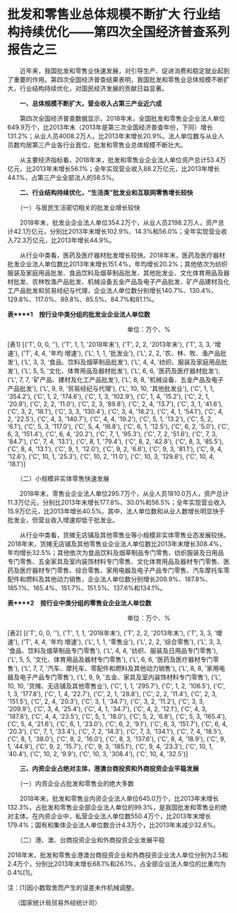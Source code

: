 # 批发和零售业总体规模不断扩大 行业结构持续优化——第四次全国经济普查系列报告之三

　　近年来，我国批发和零售业快速发展，对引导生产、促进消费和稳定就业起到了重要的作用。第四次全国经济普查结果表明，我国批发和零售业总体规模不断扩大，行业结构持续优化，对国民经济发展的贡献日益显著。

　　**一、总体规模不断扩大，营业收入占第三产业近六成**

　　第四次全国经济普查数据显示，2018年末，全国批发和零售业企业法人单位649.9万个，比2013年末（2013年是第三次全国经济普查年份，下同）增长131.2%；从业人员4008.2万人，比2013年末增长20.9%。法人单位数与从业人员数均居第三产业各行业首位，批发和零售业总体规模不断壮大。

　　从主要经济指标看，2018年末，批发和零售业企业法人单位资产总计53.4万亿元，比2013年末增长56.1%；全年实现营业收入88.2万亿元，比2013年增长44.1%，占第三产业全部法人的58.5%。

　　**二、行业结构持续优化，“生活类”批发业和互联网零售增长较快**

　　（一）与居民生活密切相关的批发业增长较快

　　2018年末，批发业企业法人单位354.2万个，从业人员2198.2万人，资产总计42.1万亿元，分别比2013年末增长102.9%、14.3%和56.0%；全年实现营业收入72.3万亿元，比2013年增长44.9%。

　　从行业中类看，医药及医疗器材批发增长较快。2018年末，医药及医疗器材批发企业法人单位数比2013年末增长151.4%，年均增长20.2%；其他依次为纺织服装及家庭用品批发、食品饮料及烟草制品批发、其他批发业、文化体育用品及器材批发、农林牧渔产品批发、机械设备五金产品及电子产品批发、矿产品建材及化工产品批发和贸易经纪与代理，企业法人单位数分别增长140.7%、130.4%、129.8%、117.0%、89.8%、85.5%、84.7%和81.1%。

**表****1**　**按行业中类分组的批发业企业法人单位数**

                                                                     单位：万个、%

[表1]
[('T', 0, 0, ''), ('T', 1, 1, '2018年末'), ('T', 2, 2, '2013年末'), ('T', 3, 3, '增速'), ('T', 4, 4, '年均 增速'), ('L', 1, 1, '批发业'), ('L', 2, 2, '农、林、牧、渔产品批发'), ('L', 3, 3, '食品、饮料及烟草制品批发'), ('L', 4, 4, '纺织、服装及家庭用品批发'), ('L', 5, 5, '文化、体育用品及器材批发'), ('L', 6, 6, '医药及医疗器材批发'), ('L', 7, 7, '矿产品、建材及化工产品批发'), ('L', 8, 8, '机械设备、五金产品及电子产品批发'), ('L', 9, 9, '贸易经纪与代理'), ('L', 10, 10, '其他批发业'), ('C', 1, 1, '354.2'), ('C', 1, 2, '174.6'), ('C', 1, 3, '102.9'), ('C', 1, 4, '15.2'), ('C', 2, 1, '20.9'), ('C', 2, 2, '11.0'), ('C', 2, 3, '89.8'), ('C', 2, 4, '13.7'), ('C', 3, 1, '41.6'), ('C', 3, 2, '18.1'), ('C', 3, 3, '130.4'), ('C', 3, 4, '18.2'), ('C', 4, 1, '54.1'), ('C', 4, 2, '22.5'), ('C', 4, 3, '140.7'), ('C', 4, 4, '19.2'), ('C', 5, 1, '13.2'), ('C', 5, 2, '6.1'), ('C', 5, 3, '117.0'), ('C', 5, 4, '16.8'), ('C', 6, 1, '12.5'), ('C', 6, 2, '5.0'), ('C', 6, 3, '151.4'), ('C', 6, 4, '20.2'), ('C', 7, 1, '95.3'), ('C', 7, 2, '51.6'), ('C', 7, 3, '84.7'), ('C', 7, 4, '13.1'), ('C', 8, 1, '79.4'), ('C', 8, 2, '42.8'), ('C', 8, 3, '85.5'), ('C', 8, 4, '13.1'), ('C', 9, 1, '12.0'), ('C', 9, 2, '6.6'), ('C', 9, 3, '81.1'), ('C', 9, 4, '12.6'), ('C', 10, 1, '25.3'), ('C', 10, 2, '11.0'), ('C', 10, 3, '129.8'), ('C', 10, 4, '18.1')]

　　（二）小规模非实体零售快速发展

　　2018年末，零售业企业法人单位295.7万个，从业人员1810.0万人，资产总计11.3万亿元，分别比2013年末增长177.8%、30.0%和56.5%；全年实现营业收入15.9万亿元，比2013年增长40.5%。其中，法人单位数和从业人数增长明显快于批发业，但营业收入增速却低于批发业。

　　从行业中类看，货摊无店铺及其他零售业等小规模非实体零售业态发展较快。2018年末，货摊无店铺及其他零售业企业法人单位数比2013年末增长308.4%，年均增长32.5%；其他依次为食品饮料及烟草制品专门零售、纺织服装及日用品专门零售、五金家具及室内装饰材料专门零售、文化体育用品及器材专门零售、医药及医疗器材专门零售、综合零售、家用电器及电子产品专门零售、汽车摩托车零配件和燃料及其他动力销售，企业法人单位数分别增长209.9%、187.8%、185.1%、165.4%、151.7%、151.5%、137.6%和134.1%。

**表****2**　**按行业中类分组的零售业企业法人单位数**

                                                                     单位：万个、%

[表2]
[('T', 0, 0, ''), ('T', 1, 1, '2018年末'), ('T', 2, 2, '2013年末'), ('T', 3, 3, '增速'), ('T', 4, 4, '年均 增速'), ('L', 1, 1, '零售业'), ('L', 2, 2, '综合零售'), ('L', 3, 3, '食品、饮料及烟草制品专门零售'), ('L', 4, 4, '纺织、服装及日用品专门零售'), ('L', 5, 5, '文化、体育用品及器材专门零售'), ('L', 6, 6, '医药及医疗器材专门零售'), ('L', 7, 7, '汽车、摩托车、零配件和燃料及其他动力销售'), ('L', 8, 8, '家用电器及电子产品专门零售'), ('L', 9, 9, '五金、家具及室内装饰材料专门零售'), ('L', 10, 10, '货摊、无店铺及其他零售业'), ('C', 1, 1, '295.7'), ('C', 1, 2, '106.5'), ('C', 1, 3, '177.8'), ('C', 1, 4, '22.7'), ('C', 2, 1, '28.8'), ('C', 2, 2, '11.4'), ('C', 2, 3, '151.5'), ('C', 2, 4, '20.3'), ('C', 3, 1, '34.7'), ('C', 3, 2, '11.2'), ('C', 3, 3, '209.9'), ('C', 3, 4, '25.4'), ('C', 4, 1, '34.7'), ('C', 4, 2, '12.1'), ('C', 4, 3, '187.8'), ('C', 4, 4, '23.5'), ('C', 5, 1, '18.0'), ('C', 5, 2, '6.8'), ('C', 5, 3, '165.4'), ('C', 5, 4, '21.6'), ('C', 6, 1, '23.0'), ('C', 6, 2, '9.1'), ('C', 6, 3, '151.7'), ('C', 6, 4, '20.3'), ('C', 7, 1, '33.4'), ('C', 7, 2, '14.3'), ('C', 7, 3, '134.1'), ('C', 7, 4, '18.5'), ('C', 8, 1, '38.0'), ('C', 8, 2, '16.0'), ('C', 8, 3, '137.6'), ('C', 8, 4, '18.9'), ('C', 9, 1, '44.9'), ('C', 9, 2, '15.7'), ('C', 9, 3, '185.1'), ('C', 9, 4, '23.3'), ('C', 10, 1, '40.4'), ('C', 10, 2, '9.9'), ('C', 10, 3, '308.4'), ('C', 10, 4, '32.5')]

　　**三、内资企业占绝对主体，港澳台商投资和外商投资企业平稳发展**

　　（一）内资企业占批发和零售业的绝大多数

　　2018年末，批发和零售业内资企业法人单位645.0万个，比2013年末增长132.3%，占批发和零售业全部企业法人单位的99.3%，是我国批发和零售业的绝对主体。在内资企业中，私营企业法人单位数550.4万个，比2013年末增长179.4%；国有和集体企业法人单位数合计4.3万个，比2013年末减少32.6%。

　　（二）港、澳、台商投资企业和外商投资企业发展平稳

2018年末，批发和零售业港澳台商投资企业和外商投资企业法人单位分别为2.5和2.4万个，分别比2013年末增长68.1%和26.1%，占全部企业法人单位的比重均为0.4%\[1\]。

注：\[1\]因小数取舍而产生的误差未作机械调整。

    （国家统计局贸易外经统计司）